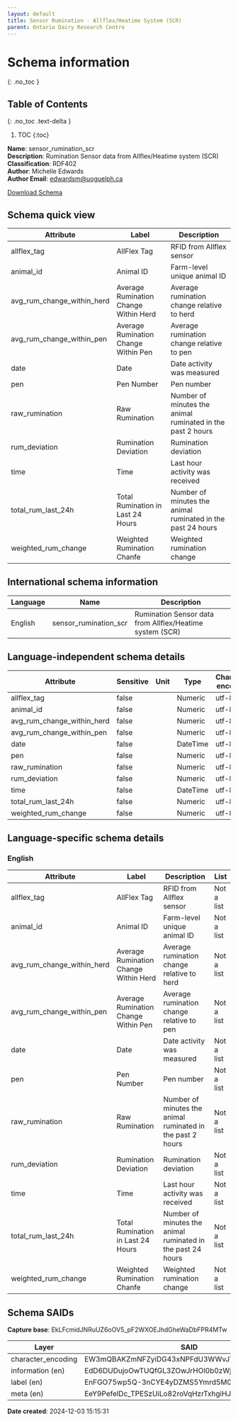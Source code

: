 ```yaml
---
layout: default  
title: Sensor Rumination - Allflex/Heatime System (SCR) 
parent: Ontario Dairy Research Centre 
---
```


# Schema information
{: .no_toc }

## Table of Contents
{: .no_toc .text-delta }

1. TOC
{:toc}

**Name**: sensor_rumination_scr  
**Description**: Rumination Sensor data from Allflex/Heatime system (SCR)  
**Classification**: RDF402  
**Author**: Michelle Edwards  
**Author Email**: edwardsm@uoguelph.ca  

[Download Schema](Schema_Sensor_Rumination_SCR.zip) 

## Schema quick view

| Attribute | Label | Description |
| --- | --- | --- |
| allflex_tag | AllFlex Tag | RFID from Allflex sensor |
| animal_id | Animal ID | Farm-level unique animal ID |
| avg_rum_change_within_herd | Average Rumination Change Within Herd | Average rumination change relative to herd |
| avg_rum_change_within_pen | Average Rumination Change Within Pen | Average rumination change relative to pen |
| date | Date | Date activity was measured |
| pen | Pen Number | Pen number |
| raw_rumination | Raw Rumination | Number of minutes the animal ruminated in the past 2 hours |
| rum_deviation | Rumination Deviation | Rumination deviation |
| time | Time | Last hour activity was received |
| total_rum_last_24h | Total Rumination in Last 24 Hours | Number of minutes the animal ruminated in the past 24 hours |
| weighted_rum_change | Weighted Rumination Chanfe | Weighted rumination change |

## International schema information

| Language | Name | Description |
| --- | --- | --- |
| English | sensor_rumination_scr | Rumination Sensor data from Allflex/Heatime system (SCR) |

## Language-independent schema details

| Attribute | Sensitive | Unit | Type | Character encoding |
| --- | --- | --- | --- | --- |
| allflex_tag | false |  | Numeric | utf-8 |
| animal_id | false |  | Numeric | utf-8 |
| avg_rum_change_within_herd | false |  | Numeric | utf-8 |
| avg_rum_change_within_pen | false |  | Numeric | utf-8 |
| date | false |  | DateTime | utf-8 |
| pen | false |  | Numeric | utf-8 |
| raw_rumination | false |  | Numeric | utf-8 |
| rum_deviation | false |  | Numeric | utf-8 |
| time | false |  | DateTime | utf-8 |
| total_rum_last_24h | false |  | Numeric | utf-8 |
| weighted_rum_change | false |  | Numeric | utf-8 |

## Language-specific schema details

### English

| Attribute | Label | Description | List |
| --- | --- | --- | --- |
| allflex_tag | AllFlex Tag | RFID from Allflex sensor | Not a list |
| animal_id | Animal ID | Farm-level unique animal ID | Not a list |
| avg_rum_change_within_herd | Average Rumination Change Within Herd | Average rumination change relative to herd | Not a list |
| avg_rum_change_within_pen | Average Rumination Change Within Pen | Average rumination change relative to pen | Not a list |
| date | Date | Date activity was measured | Not a list |
| pen | Pen Number | Pen number | Not a list |
| raw_rumination | Raw Rumination | Number of minutes the animal ruminated in the past 2 hours | Not a list |
| rum_deviation | Rumination Deviation | Rumination deviation | Not a list |
| time | Time | Last hour activity was received | Not a list |
| total_rum_last_24h | Total Rumination in Last 24 Hours | Number of minutes the animal ruminated in the past 24 hours | Not a list |
| weighted_rum_change | Weighted Rumination Chanfe | Weighted rumination change | Not a list |

## Schema SAIDs

**Capture base**: EkLFcmidJNRuUZ6oOV5_pF2WXOEJhdGheWaDbFPR4MTw

| Layer | SAID |
| --- | --- |
| character_encoding | EW3mQBAKZmNFZyiDG43xNPFdU3WWvJTsAOwOG6khFTYo |
| information (en) | EdD6DUDujoOwTUQfGL3ZOwJrHOl0b0zWjBSuLafW7-8k |
| label (en) | EnFGO75wp5Q-3nCYE4yDZMS5Ymrd5M0Bv0AC2BapnAHU |
| meta (en) | EeY9PefelDc_TPESzUiLo82roVqHzrTxhgiHJ52NlKu4 |

**Date created**: 2024-12-03 15:15:31

